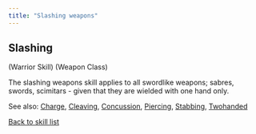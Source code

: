 ```yaml
---
title: "Slashing weapons"
---
```


## Slashing

(Warrior Skill) (Weapon Class)

The slashing weapons skill applies to all swordlike weapons; sabres,
swords, scimitars - given that they are wielded with one hand only.

See also: [Charge](Charge "wikilink"), [Cleaving](Cleaving "wikilink"),
[Concussion](Concussion "wikilink"), [Piercing](Piercing "wikilink"),
[Stabbing](Stabbing "wikilink"), [Twohanded](Twohanded "wikilink")

[Back to skill list](Skill "wikilink")